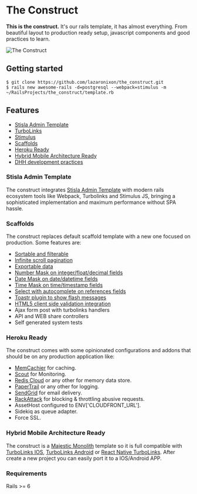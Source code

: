 # The Construct
**This is the construct.** It's our rails template, it has almost everything. From beautiful layout to production ready setup, javascript components and good practices to learn.

![The Construct](https://raw.githubusercontent.com/lazaronixon/the_construct/master/screenshot_1.jpg)

## Getting started
```
$ git clone https://github.com/lazaronixon/the_construct.git
$ rails new awesome-rails -d=postgresql --webpack=stimulus -m ~/RailsProjects/the_construct/template.rb
```

## Features
* [Stisla Admin Template](https://demo.getstisla.com)
* [TurboLinks](https://github.com/turbolinks/turbolinks)
* [Stimulus](https://github.com/stimulusjs/stimulus)
* [Scaffolds](https://guides.rubyonrails.org/command_line.html#rails-generate)
* [Heroku Ready](https://heroku.com)
* [Hybrid Mobile Architecture Ready](https://m.signalvnoise.com/basecamp-3-for-ios-hybrid-architecture)
* [DHH development practices](https://www.youtube.com/channel/UCdx5Dk3EWTe2i8YDA7bfl6g)

### Stisla Admin Template
The construct integrates [Stisla Admin Template](https://demo.getstisla.com) with modern rails ecosystem tools like Webpack, Turbolinks and Stimulus JS, bringing a sophisticated implementation and maximum performance without SPA hassle.

### Scaffolds
The construct replaces default scaffold template with a new one focused on production. Some features are:
* [Sortable and filterable](https://github.com/activerecord-hackery/ransack)
* [Infinite scroll pagination](https://github.com/basecamp/geared_pagination)
* [Exportable data](https://github.com/westonganger/spreadsheet_architect)
* [Number Mask on integer/float/decimal fields](https://demo.getstisla.com/forms-advanced-form.html)
* [Date Mask on date/datetime fields](https://demo.getstisla.com/forms-advanced-form.html)
* [Time Mask on time/timestamp fields](https://demo.getstisla.com/forms-advanced-form.html)
* [Select with autocomplete on references fields](https://demo.getstisla.com/forms-advanced-form.html)
* [Toastr plugin to show flash messages](https://demo.getstisla.com/modules-toastr.html)
* [HTML5 client side validation integration](https://demo.getstisla.com/forms-validation.html)
* Ajax form post with turbolinks handlers
* API and WEB share controllers
* Self generated system tests

### Heroku Ready
The construct comes with some opinionated configurations and addons that should be on any production application like:
* [MemCachier](https://elements.heroku.com/addons/memcachier) for caching.
* [Scout](https://elements.heroku.com/addons/scout) for Monitoring.
* [Redis Cloud](https://elements.heroku.com/addons/rediscloud) or any other for memory data store.
* [PaperTrail](https://elements.heroku.com/addons/papertrail) or any other for logging.
* [SendGrid](https://elements.heroku.com/addons/sendgrid) for email delivery.
* [RackAttack](https://github.com/kickstarter/rack-attack) for blocking & throttling abusive requests.
* AssetHost configured to ENV['CLOUDFRONT_URL'].
* Sidekiq as queue adapter.
* Force SSL.

### Hybrid Mobile Architecture Ready
The construct is a [Majestic Monolith](https://m.signalvnoise.com/the-majestic-monolith) template so it is full compatible with [TurboLinks IOS](https://github.com/turbolinks/turbolinks-ios), [TurboLinks Android](https://github.com/turbolinks/turbolinks-android) or [React Native TurboLinks](https://github.com/lazaronixon/react-native-turbolinks). After create a new project you can easily port it to a IOS/Android APP.

### Requirements
Rails >= 6
